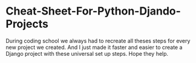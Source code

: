 # Cheat-Sheet-For-Python-Djando-Projects
During coding school we always had to recreate all theses steps for every new project we created. And I just made it faster and easier to create a Django project with these universal set up steps. Hope they help. 
